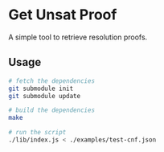 # Get Unsat Proof

A simple tool to retrieve resolution proofs.

## Usage

```sh
# fetch the dependencies
git submodule init
git submodule update

# build the dependencies
make

# run the script
./lib/index.js < ./examples/test-cnf.json
```
